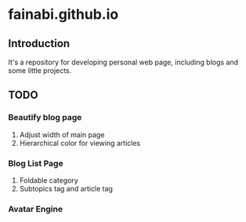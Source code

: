 # fainabi.github.io

## Introduction
It's a repository for developing personal web page, including blogs and some little projects.


## TODO
### Beautify blog page
1. Adjust width of main page
2. Hierarchical color for viewing articles

### Blog List Page
1. Foldable category
2. Subtopics tag and article tag

### Avatar Engine
